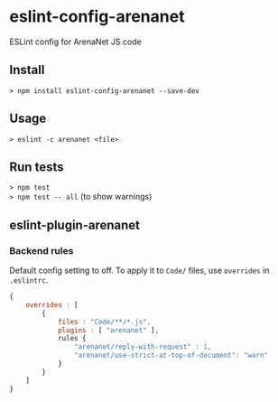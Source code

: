 eslint-config-arenanet
======================

ESLint config for ArenaNet JS code

## Install

`> npm install eslint-config-arenanet --save-dev`

## Usage

`> eslint -c arenanet <file>`

## Run tests

`> npm test`  
`> npm test -- all` (to show warnings)

## eslint-plugin-arenanet

### Backend rules

Default config setting to off. To apply it to `Code/` files, use `overrides` in `.eslintrc`.

```js
{
    overrides : [
        {
            files : "Code/**/*.js",
            plugins : [ "arenanet" ],
            rules {
                "arenanet/reply-with-request" : 1,
                "arenanet/use-strict-at-top-of-document": "warn"
            }
        }
    ]
}
```